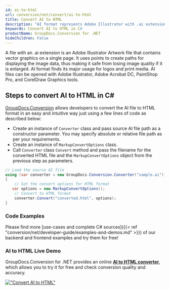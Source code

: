 ```yaml
---
id: ai-to-html
url: conversion/net/convert/ai-to-html
title: Convert AI to HTML
description: "AI format represents Adobe Illustrator with .ai extension. Learn how to convert AI to HTML file programmatically in C# language using GroupDocs.Conversion for .NET library."
keywords: Convert AI to HTML in C#
productName: GroupDocs.Conversion for .NET
hideChildren: False
---
```


A file with an .ai extension is an Adobe Illustrator Artwork file that contains vector graphics on a single page. It uses points to create paths for displaying the image data, thus making it safe from losing image quality if it is enlarged. AI format finds its major usage for logos and print media. AI files can be opened with Adobe Illustrator, Adobe Acrobat DC, PaintShop Pro, and CorelDraw Graphics tools.

## Steps to convert AI to HTML in C#

[GroupDocs.Conversion](https://products.groupdocs.com/conversion/net) allows developers to convert the AI file to HTML format in an easy and intuitive way just using a few lines of code as described below:

* Create an instance of `Converter` class and pass source AI file path as a constructor parameter. You may specify absolute or relative file path as per your requirements. 
* Create an instance of `MarkupConvertOptions` class.
* Call `Converter` class `Convert` method and pass the filename for the converted HTML file and the `MarkupConvertOptions` object from the previous step as parameters.

```csharp
// Load the source AI file
using (var converter = new GroupDocs.Conversion.Converter("sample.ai"))
{
    // Set the convert options for HTML format
   var options = new MarkupConvertOptions();
    // Convert to HTML format
    converter.Convert("converted.html", options);
}
```

### Code Examples

Please find more [use-cases and complete C# sources]({{< ref "conversion/net/developer-guide/examples-and-demos.md" >}}) of our backend and frontend examples and try them for free!

### AI to HTML Live Demo

GroupDocs.Conversion for .NET provides an online [**AI to HTML converter**](https://products.groupdocs.app/conversion/ai-to-html), which allows you to try it for free and check conversion quality and accuracy.

[!["Convert AI to HTML"](conversion/net/images/convert-to-html/convert-ai-to-html.png)](https://products.groupdocs.app/conversion/ai-to-html)